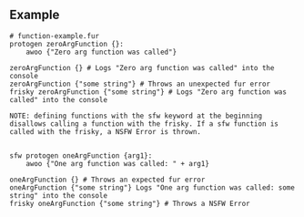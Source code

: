 ## Example

<pre type="code-block"><code customStyle="true"><comment># function-example.fur</comment>
<keyword>protogen</keyword> <function-name>zeroArgFunction</function-name> <keyword>{</keyword><keyword>}</keyword>:
    <function-name>awoo</function-name> <keyword>{</keyword><string>"Zero arg function was called"</string><keyword>}</keyword>

<function-name>zeroArgFunction</function-name> <keyword>{}</keyword> <comment># Logs "Zero arg function was called" into the console</comment>
<function-name>zeroArgFunction</function-name> <keyword>{<string>"some string"</string>}</keyword> <comment># Throws an unexpected fur error</comment>
<keyword>frisky</keyword> <function-name>zeroArgFunction</function-name> <keyword>{<string>"some string"</string>}</keyword> <comment># Logs "Zero arg function was called" into the console</comment>

<comment><jsdoc-format-2>NOTE</jsdoc-format-2>: defining functions with the <keyword>sfw</keyword> keyword at the beginning disallows calling a function with the <keyword>frisky</keyword>. If a <keyword>sfw</keyword> function is called with the <keyword>frisky</keyword>, a NSFW Error is thrown.</comment>


<keyword>sfw</keyword> <keyword>protogen</keyword> <function-name>oneArgFunction</function-name> <keyword>{</keyword><variable>arg1</variable><keyword>}</keyword>:
    <function-name>awoo</function-name> <keyword>{</keyword><string>"One arg function was called: "</string> + <variable>arg1</variable><keyword>}</keyword>

<function-name>oneArgFunction</function-name> <keyword>{}</keyword> <comment># Throws an expected fur error</comment>
<function-name>oneArgFunction</function-name> <keyword>{<string>"some string"</string>}</keyword> <comment>Logs "One arg function was called: some string" into the console</comment>
<keyword>frisky</keyword> <function-name>oneArgFunction</function-name> <keyword>{<string>"some string"</string>}</keyword> <comment># Throws a NSFW Error</comment>

</code></pre>
